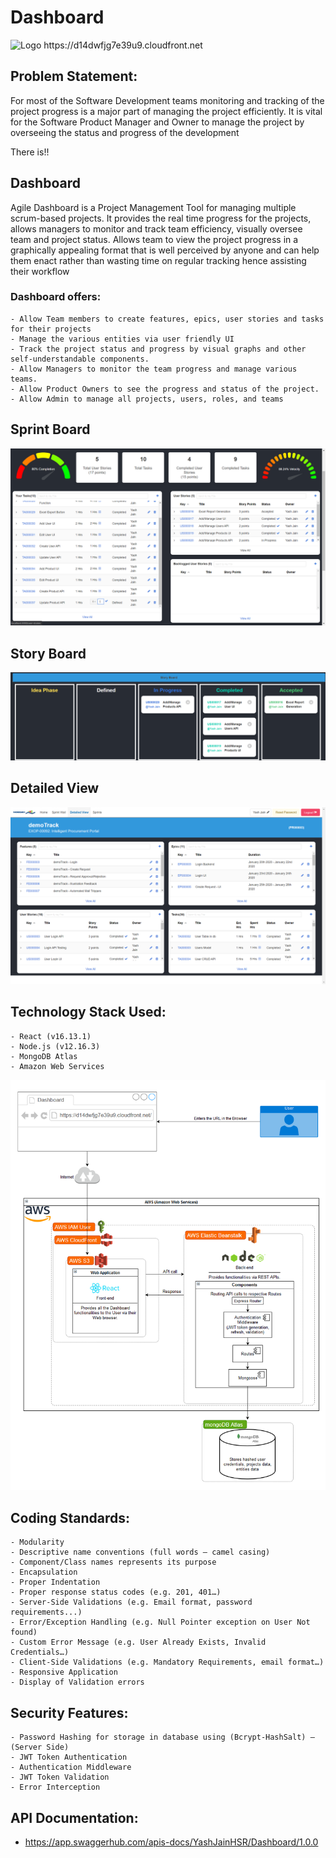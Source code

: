 # Dashboard
<img src="favicon.ico" width="150" height="100" alt="Logo" />
https://d14dwfjg7e39u9.cloudfront.net

## Problem Statement: 
For most of the Software Development teams monitoring and tracking of the project progress is a major part of managing the project efficiently. It is vital for the Software Product Manager and Owner to manage the project by overseeing the status and progress of the development

There is!!

## Dashboard
Agile Dashboard is a Project Management Tool for managing multiple scrum-based projects. It provides the real time progress for the projects, allows managers to monitor and track team efficiency, visually oversee team and project status. Allows team to view the project progress in a graphically appealing format that is well perceived by anyone and can help them enact rather than wasting time on regular tracking hence assisting their workflow

### Dashboard offers:
	- Allow Team members to create features, epics, user stories and tasks for their projects
	- Manage the various entities via user friendly UI
	- Track the project status and progress by visual graphs and other self-understandable components.
	- Allow Managers to monitor the team progress and manage various teams.
	- Allow Product Owners to see the progress and status of the project.
	- Allow Admin to manage all projects, users, roles, and teams

## Sprint Board
<img src="sprintBoard.png" alt="Sprint Board" />

## Story Board
<img src="storyBoard.png" alt="Story Board" />

## Detailed View
<img src="entities.png" alt="Detailed View" />

## Technology Stack Used:
    - React (v16.13.1)
	- Node.js (v12.16.3)
	- MongoDB Atlas
	- Amazon Web Services

<img src="architecture.png" alt="Architecture" />

## Coding Standards: 
    - Modularity
    - Descriptive name conventions (full words – camel casing)
    - Component/Class names represents its purpose
	- Encapsulation
    - Proper Indentation
    - Proper response status codes (e.g. 201, 401…)
	- Server-Side Validations (e.g. Email format, password requirements...)
    - Error/Exception Handling (e.g. Null Pointer exception on User Not found)
    - Custom Error Message (e.g. User Already Exists, Invalid Credentials…)
	- Client-Side Validations (e.g. Mandatory Requirements, email format…)
    - Responsive Application
    - Display of Validation errors

## Security Features: 
	- Password Hashing for storage in database using (Bcrypt-HashSalt) – (Server Side)
	- JWT Token Authentication
    - Authentication Middleware
    - JWT Token Validation
    - Error Interception

## API Documentation:
 - https://app.swaggerhub.com/apis-docs/YashJainHSR/Dashboard/1.0.0
